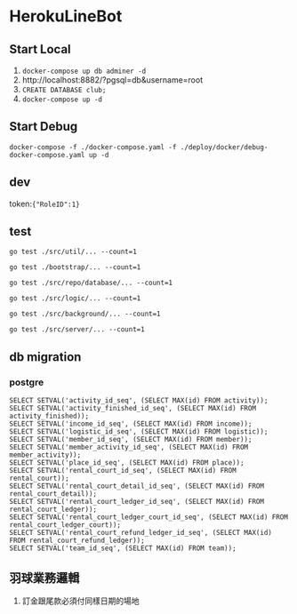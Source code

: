 # HerokuLineBot

## Start Local

1. `docker-compose up db adminer -d`
2. http://localhost:8882/?pgsql=db&username=root
3. `CREATE DATABASE club;`
4. `docker-compose up -d`

## Start Debug

`docker-compose -f ./docker-compose.yaml -f ./deploy/docker/debug-docker-compose.yaml up -d`

## dev

token:`{"RoleID":1}`

## test

```
go test ./src/util/... --count=1

go test ./bootstrap/... --count=1

go test ./src/repo/database/... --count=1

go test ./src/logic/... --count=1

go test ./src/background/... --count=1

go test ./src/server/... --count=1
```

## db migration

### postgre

```
SELECT SETVAL('activity_id_seq', (SELECT MAX(id) FROM activity));
SELECT SETVAL('activity_finished_id_seq', (SELECT MAX(id) FROM activity_finished));
SELECT SETVAL('income_id_seq', (SELECT MAX(id) FROM income));
SELECT SETVAL('logistic_id_seq', (SELECT MAX(id) FROM logistic));
SELECT SETVAL('member_id_seq', (SELECT MAX(id) FROM member));
SELECT SETVAL('member_activity_id_seq', (SELECT MAX(id) FROM member_activity));
SELECT SETVAL('place_id_seq', (SELECT MAX(id) FROM place));
SELECT SETVAL('rental_court_id_seq', (SELECT MAX(id) FROM rental_court));
SELECT SETVAL('rental_court_detail_id_seq', (SELECT MAX(id) FROM rental_court_detail));
SELECT SETVAL('rental_court_ledger_id_seq', (SELECT MAX(id) FROM rental_court_ledger));
SELECT SETVAL('rental_court_ledger_court_id_seq', (SELECT MAX(id) FROM rental_court_ledger_court));
SELECT SETVAL('rental_court_refund_ledger_id_seq', (SELECT MAX(id) FROM rental_court_refund_ledger));
SELECT SETVAL('team_id_seq', (SELECT MAX(id) FROM team));
```

## 羽球業務邏輯

1. 訂金跟尾款必須付同樣日期的場地
